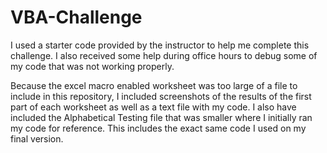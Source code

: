 # VBA-Challenge
I used a starter code provided by the instructor to help me complete this challenge. I also received some help during office hours to debug some of my code that was not working properly.


Because the excel macro enabled worksheet was too large of a file to include in this repository, I included screenshots of the results of the first part of each worksheet as well as a text file with my code. I also have included the Alphabetical Testing file that was smaller where I initially ran my code for reference. This includes the exact same code I used on my final version.
